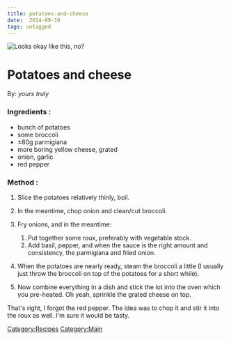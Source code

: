 ```yaml
---
title: potatoes-and-cheese
date:  2014-09-10
tags: untagged
---
```

![Looks okay like this,
no?](Cheesy_broccoli.jpg "Looks okay like this, no?")

Potatoes and cheese
===================

By: *yours truly*

### Ingredients :

-   bunch of potatoes
-   some broccoli
-   ±80g parmigiana
-   more boring yellow cheese, grated
-   onion, garlic
-   red pepper

### Method :

1.  Slice the potatoes relatively thinly, boil.
2.  In the meantime, chop onion and clean/cut broccoli.
3.  Fry onions, and in the meantime:
    1.  Put together some roux, preferably with vegetable stock.
    2.  Add basil, pepper, and when the sauce is the right amount and
        consistency, the parmigiana and fried onion.

4.  When the potatoes are nearly ready, steam the broccoli a little (I
    usually just throw the broccoli on top of the potatoes for a short
    while).
5.  Now combine everything in a dish and stick the lot into the oven
    which you pre-heated. Oh yeah, sprinkle the grated cheese on top.

That's right, I forgot the red pepper. The idea was to chop it and stir
it into the roux as well. I'm sure it would be tasty.

<Category:Recipes> <Category:Main>

